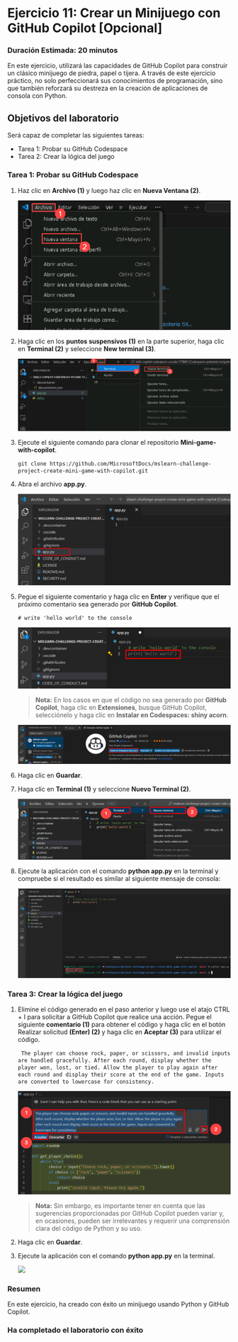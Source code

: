 # Ejercicio 11: Crear un Minijuego con GitHub Copilot [Opcional]

### Duración Estimada: 20 minutos

En este ejercicio, utilizará las capacidades de GitHub Copilot para construir un clásico minijuego de piedra, papel o tijera. A través de este ejercicio práctico, no solo perfeccionará sus conocimientos de programación, sino que también reforzará su destreza en la creación de aplicaciones de consola con Python.

## Objetivos del laboratorio

Será capaz de completar las siguientes tareas:

- Tarea 1: Probar su GitHub Codespace
- Tarea 2: Crear la lógica del juego

### Tarea 1: Probar su GitHub Codespace

1. Haz clic en **Archivo (1)** y luego haz clic en **Nueva Ventana (2)**.

   ![](../media/190625(17).png)

1. Haga clic en los **puntos suspensivos (1)** en la parte superior, haga clic en **Terminal (2)** y seleccione **New terminal (3)**.

   ![](../media/190625(15).png)  

1. Ejecute el siguiente comando para clonar el repositorio **Mini-game-with-copilot**.

   ```
   git clone https://github.com/MicrosoftDocs/mslearn-challenge-project-create-mini-game-with-copilot.git
   ```

1. Abra el archivo **app.py**.

   ![](../media/vs19.png)

1. Pegue el siguiente comentario y haga clic en **Enter** y verifique que el próximo comentario sea generado por **GitHub Copilot**.

   ```
   # write 'hello world' to the console
   ```

   ![](../media/vs14.png)
   
      >**Nota:** En los casos en que el código no sea generado por **GitHub Copilot**, haga clic en **Extensiones**, busque GitHub Copilot, selecciónelo y haga clic en **Instalar en Codespaces: shiny acorn**.

      ![](../media/vs13.png)

1. Haga clic en **Guardar**.
   
1. Haga clic en **Terminal (1)** y seleccione **Nuevo Terminal (2)**.

   ![](../media/vs15.png)

1. Ejecute la aplicación con el comando **python app.py** en la terminal y compruebe si el resultado es similar al siguiente mensaje de consola:

   ![](../media/vs16.png)


### Tarea 3: Crear la lógica del juego

1. Elimine el código generado en el paso anterior y luego use el atajo CTRL + I para solicitar a GitHub Copilot que realice una acción. Pegue el siguiente **comentario (1)** para obtener el código y haga clic en el botón Realizar solicitud **(Enter) (2)** y haga clic en **Aceptar (3)** para utilizar el código.
   
   ```
    The player can choose rock, paper, or scissors, and invalid inputs are handled gracefully. After each round, display whether the player won, lost, or tied. Allow the player to play again after each round and display their score at the end of the game. Inputs are converted to lowercase for consistency.
   ```

   ![](../media/10-1.png)

      >**Nota:** Sin embargo, es importante tener en cuenta que las sugerencias proporcionadas por GitHub Copilot pueden variar y, en ocasiones, pueden ser irrelevantes y requerir una comprensión clara del código de Python y su uso.

1. Haga clic en **Guardar**.

1. Ejecute la aplicación con el comando **python app.py** en la terminal.

   ![](../media/vs17.png)

### Resumen

En este ejercicio, ha creado con éxito un minijuego usando Python y GitHub Copilot.

### Ha completado el laboratorio con éxito
